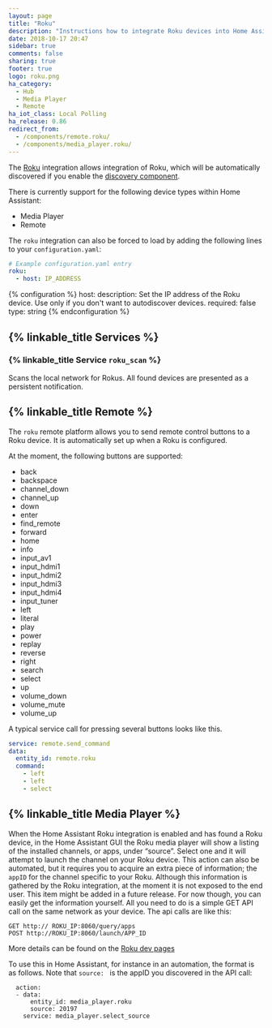 ```yaml
---
layout: page
title: "Roku"
description: "Instructions how to integrate Roku devices into Home Assistant."
date: 2018-10-17 20:47
sidebar: true
comments: false
sharing: true
footer: true
logo: roku.png
ha_category:
  - Hub
  - Media Player
  - Remote
ha_iot_class: Local Polling
ha_release: 0.86
redirect_from:
  - /components/remote.roku/
  - /components/media_player.roku/
---
```


The [Roku](http://www.roku.com/) integration allows integration of Roku, which will be automatically discovered if you enable the [discovery component](/components/discovery/).

There is currently support for the following device types within Home Assistant:

- Media Player
- Remote

The `roku` integration can also be forced to load by adding the following lines to your `configuration.yaml`:

```yaml
# Example configuration.yaml entry
roku:
  - host: IP_ADDRESS
```

{% configuration %}
host:
  description: Set the IP address of the Roku device. Use only if you don't want to autodiscover devices.
  required: false
  type: string
{% endconfiguration %}

## {% linkable_title Services %}

### {% linkable_title Service `roku_scan` %}

Scans the local network for Rokus. All found devices are presented as a persistent notification.

## {% linkable_title Remote %}

The `roku` remote platform allows you to send remote control buttons to a Roku device. It is automatically set up when a Roku is configured.

At the moment, the following buttons are supported:

- back
- backspace
- channel_down
- channel_up
- down
- enter
- find_remote
- forward
- home
- info
- input_av1
- input_hdmi1
- input_hdmi2
- input_hdmi3
- input_hdmi4
- input_tuner
- left
- literal
- play
- power
- replay
- reverse
- right
- search
- select
- up
- volume_down
- volume_mute
- volume_up

A typical service call for pressing several buttons looks like this.

```yaml
service: remote.send_command
data:
  entity_id: remote.roku
  command:
    - left
    - left
    - select
```

## {% linkable_title Media Player %}

When the Home Assistant Roku integration is enabled and has found a Roku device, in the Home Assistant GUI the Roku media player will show a listing of the installed channels, or apps, under “source”. Select one and it will attempt to launch the channel on your Roku device. This action can also be automated, but it requires you to acquire an extra piece of information; the ```appID``` for the channel specific to your Roku. Although this information is gathered by the Roku integration, at the moment it is not exposed to the end user. This item might be added in a future release. For now though, you can easily get the information yourself. All you need to do is a simple GET API call on the same network as your device.
The api calls are like this:
```
GET http:// ROKU_IP:8060/query/apps
POST http://ROKU_IP:8060/launch/APP_ID
```
More details can be found on the [Roku dev pages](https://developer.roku.com/docs/developer-program/discovery/external-control-api.md)

To use this in Home Assistant, for instance in an automation, the format is as follows. Note that ```source: ``` is the appID you discovered in the API call:

```
  action:
  - data:
      entity_id: media_player.roku
      source: 20197
    service: media_player.select_source
```